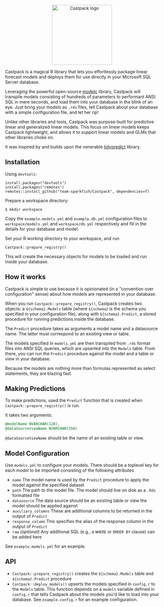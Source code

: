 <p align="center"><img width="196" src="https://user-images.githubusercontent.com/1108065/82249535-90bbb000-990f-11ea-9183-d24870f828af.png" alt="Castpack logo"></p>

Castpack is a magical R library that lets you effortlessly package linear forecast models and deploys them for use directly in your Microsoft SQL Server database.

Leveraging the powerful open-source [modelc](https://github.com/team-sparkfish/modelc) library, Castpack will transpile models consisting of hundreds of parameters to performant ANSI SQL in mere seconds, and load them into your database in the blink of an eye. Just bring your models as `.rds` files, tell Castpack about your database with a simple configuration file, and let her rip!

Unlike other libraries and tools, Castpack was purpose-built for predictive linear and generalized linear models. This focus on linear models keeps Castpack lightweight, and allows it to support linear models and GLMs that other libraries choke on.

It was inspired by and builds upon the venerable [tidypredict](https://tidymodels.github.io/tidypredict/) library.

## Installation

Using `devtools`:

```{R}
install.packages("devtools")
install.packages("remotes")
remotes::install_github("team-sparkfish/Castpack", dependencies=T)
```

Prepare a workspace directory:

```{shell}
$ mkdir workspace
```

Copy the `example.models.yml` and `example.db.yml` configuration files to `workspace/models.yml` and `workspace/db.yml` respectively and fill in the details for your database and model.

Set your R working directory to your workspace, and run

```{R}
Castpack::prepare_registry()
```

This will create the necessary objects for models to be loaded and run inside your database.

## How it works

Castpack is simple to use because it is opinionated (in a "convention over configuration" sense) about how models are represented in your database.

When you run `Castpack::prepare_registry()`, Castpack creates two objects: a `${schema}.Models` table (where `${schema}` is the schema you specified in your configuration file), along with `${schema}.Predict`, a stored procedure for running predictions inside the database.

The `Predict` procedure takes as arguments a model name and a datasource name. The latter must correspond to an existing view or table.

The models specified in `models.yml` are then transpiled from `.rds` format files into ANSI SQL queries, which are upserted into the `Models` table. From there, you can run the `Predict` procedure against the model and a table or view in your database.

Because the models are nothing more than formulas represented as select statements, they are blazing fast.

## Making Predictions

To make predictions, used the `Predict` function that is created when `Castpack::prepare_registry()` is run.

It takes two arguments:

``` sql
@modelName NVARCHAR(128),
@dataSourceViewName NVARCHAR(258)
```

`@dataSourceViewName` should be the name of an existing table or view.

## Model Configuration

Use `models.yml` to configure your models. There should be a toplevel key for each model to be imported consisting of the following attributes

- `name` The model name is used by the `Predict` procedure to apply the model against the specified dataset
- `path` The path to the model file. The model should live on disk as a `.Rds` formatted file
- `datasource` The data source should be an existing table or view the model should be applied against
- `auxiliary_columns` These are additional columns to be returned in the output of `Predict` 
- `response_column` This specifies the alias of the response column in the output of `Predict`
- `raw` _(optional)_ Any additional SQL (e.g., a `WHERE` or `ORDER BY` clause) can be added here

See `example.models.yml` for an example.

## API

- `Castpack::prepare_registry()` creates the `${schema}.Models` table and `${schema}.Predict` procedure
- `Castpack::deploy_models()` upserts the models specified in `config.r` to the `Models` table. This function depends on a `models` variable defined in `config.r` that tells Castpack about the models you'd like to load into your database. See `example.config.r` for an example configuration.
